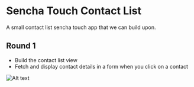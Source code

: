 # Sencha Touch Contact List

A small contact list sencha touch app that we can build upon.

## Round 1

* Build the contact list view
* Fetch and display contact details in a form when you click on a contact

![Alt text](https://github.com/saskjavascript/Sencha-Touch-Contact-List/raw/master/contact-list-wireframe-1.png "Optional title")